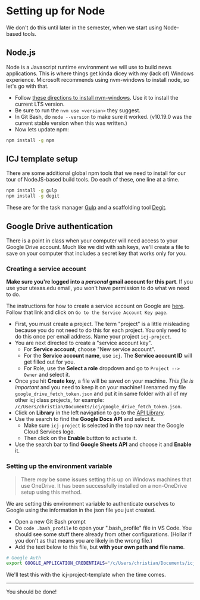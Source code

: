 
# Setting up for Node

We don't do this until later in the semester, when we start using Node-based tools.

## Node.js

Node is a Javascript runtime environment we will use to build news applications. This is where things get kinda dicey with my (lack of) Windows experience. Microsoft recommends using nvm-windows to install node, so let's go with that.

- Follow [these directions to install nvm-windows](https://docs.microsoft.com/en-us/windows/nodejs/setup-on-windows). Use it to install the current LTS version.
- Be sure to run the `nvm use <version>` they suggest.
- In Git Bash, do `node --version` to make sure it worked. (v10.19.0 was the current stable version when this was written.)
- Now lets update npm:

```bash
npm install -g npm
```

## ICJ template setup

There are some additional global npm tools that we need to install for our tour of NodeJS-based build tools. Do each of these, one line at a time.

```bash
npm install -g gulp
npm install -g degit
```

These are for the task manager [Gulp](https://gulpjs.com/) and a scaffolding tool [Degit](https://www.npmjs.com/package/degit).

## Google Drive authentication

There is a point in class when your computer will need access to your Google Drive account. Much like we did with ssh keys, we'll create a file to save on your computer that includes a secret key that works only for you.

### Creating a service account

**Make sure you're logged into a _personal_ gmail account for this part**. If you use your utexas.edu email, you won't have permission to do what we need to do.

The instructions for how to create a service account on Google are [here](https://cloud.google.com/docs/authentication/getting-started). Follow that link and click on `Go to the Service Account Key page`.

- First, you must create a project. The term "project" is a little misleading because you do not need to do this for each project. You only need to do this once per email address. Name your project `icj-project`.
- You are next directed to create a "service account key".
  - For **Service account**, choose "New service account".
  - For the **Service account name**, use `icj`. The **Service account ID** will get filled out for you.
  - For Role, use the **Select a role** dropdown and go to `Project --> Owner` and select it.
- Once you hit **Create key**, a file will be saved on your machine. _This file is important_ and you need to keep it on your machine! I renamed my file `google_drive_fetch_token.json` and put it in same folder with all of my other icj class projects, for example: `/c/Users/christian/Documents/icj/google_drive_fetch_token.json`.
- Click on **Library** in the left navigation to go to the [API Library](https://console.developers.google.com/apis/library).
- Use the search to find the **Google Docs API** and select it.
  - Make sure `icj-project` is selected in the top nav near the Google Cloud Services logo.
  - Then click on the **Enable** buttton to activate it.
- Use the search bar to find **Google Sheets API** and choose it and **Enable** it.

### Setting up the environment variable

> There _may_ be some issues setting this up on Windows machines that use OneDrive. It has been successfully installed on a non-OneDrive setup using this method.

We are setting this environment variable to authenticate ourselves to Google using the information in the json file you just created.

- Open a new Git Bash prompt
- Do `code .bash_profile` to open your ".bash_profile" file in VS Code. You should see some stuff there already from other configurations. (Hollar if you don't as that means you are likely in the wrong file.)
- Add the text below to this file, but **with your own path and file name**.

```bash
# Google Auth
export GOOGLE_APPLICATION_CREDENTIALS="/c/Users/christian/Documents/icj/google_drive_fetch_token.json"
```

We'll test this with the icj-project-template when the time comes.

----

You should be done!
